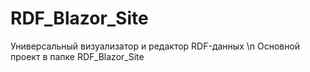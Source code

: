 # RDF_Blazor_Site
Универсальный визуализатор и редактор RDF-данных \n
Основной проект в папке RDF_Blazor_Site
